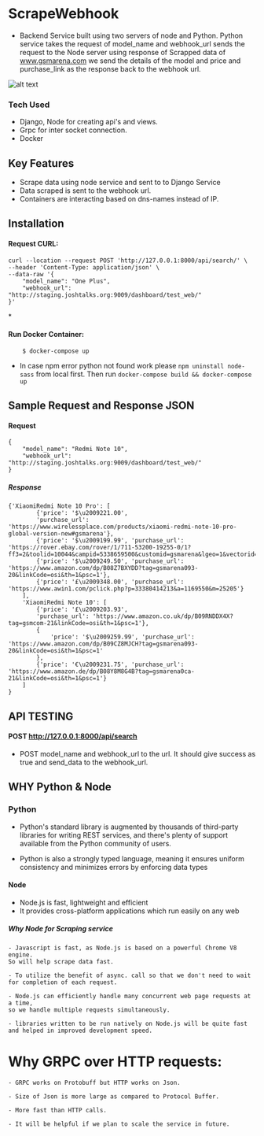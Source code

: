 # ScrapeWebhook

-   Backend Service built using two servers of node and Python. Python service
    takes the request of model_name and webhook_url sends the request to the
    Node server using response of Scrapped data of www.gsmarena.com we send
    the details of the model and price and purchase_link as the response back
    to the webhook url.

![alt text](bharatX-Assignment.jpeg)

### Tech Used

-   Django, Node for creating api's and views.
-   Grpc for inter socket connection.
-   Docker

## Key Features

-   Scrape data using node service and sent to to Django Service
-   Data scraped is sent to the webhook url.
-   Containers are interacting based on dns-names instead of IP.

## Installation

#### Request CURL:

```
curl --location --request POST 'http://127.0.0.1:8000/api/search/' \
--header 'Content-Type: application/json' \
--data-raw '{
    "model_name": "One Plus",
    "webhook_url": "http://staging.joshtalks.org:9009/dashboard/test_web/"
}'

```

\*

#### Run Docker Container:

```
    $ docker-compose up
```

-   In case npm error python not found work please
    `npm uninstall node-sass` from local
    first. Then run `docker-compose build && docker-compose up`

## Sample Request and Response JSON

#### Request

```
{
    "model_name": "Redmi Note 10",
    "webhook_url": "http://staging.joshtalks.org:9009/dashboard/test_web/"
}
```

##### Response

```
{'XiaomiRedmi Note 10 Pro': [
        {'price': '$\u2009221.00',
        'purchase_url': 'https://www.wirelessplace.com/products/xiaomi-redmi-note-10-pro-global-version-new#gsmarena'},
        {'price': '$\u2009199.99', 'purchase_url': 'https://rover.ebay.com/rover/1/711-53200-19255-0/1?ff3=2&toolid=10044&campid=5338659500&customid=gsmarena&lgeo=1&vectorid=229466&item=265959585081'},
        {'price': '$\u2009249.50', 'purchase_url': 'https://www.amazon.com/dp/B08Z7BXYDD?tag=gsmarena093-20&linkCode=osi&th=1&psc=1'},
        {'price': '£\u2009348.00', 'purchase_url': 'https://www.awin1.com/pclick.php?p=33380414213&a=1169550&m=25205'}
    ],
    'XiaomiRedmi Note 10': [
        {'price': '£\u2009203.93',
        'purchase_url': 'https://www.amazon.co.uk/dp/B09RNDDX4X?tag=gsmcom-21&linkCode=osi&th=1&psc=1'},
        {
            'price': '$\u2009259.99', 'purchase_url': 'https://www.amazon.com/dp/B09CZ8MJCH?tag=gsmarena093-20&linkCode=osi&th=1&psc=1'
        },
        {'price': '€\u2009231.75', 'purchase_url': 'https://www.amazon.de/dp/B08Y8M8G4B?tag=gsmarena0ca-21&linkCode=osi&th=1&psc=1'}
    ]
}
```

## API TESTING

#### POST http://127.0.0.1:8000/api/search

-   POST model_name and webhook_url to the url. It should give success as
    true and send_data to the webhook_url.

## WHY Python & Node

### Python

-   Python's standard library is augmented by thousands of third-party libraries for writing REST services, and there's plenty of support available from the Python community of users.

-   Python is also a strongly typed language, meaning it ensures uniform consistency and minimizes errors by enforcing data types

#### Node

-   Node.js is fast, lightweight and efficient
-   It provides cross-platform applications which run easily on any web

##### Why Node for Scraping service

```
- Javascript is fast, as Node.js is based on a powerful Chrome V8 engine.
So will help scrape data fast.

- To utilize the benefit of async. call so that we don't need to wait for completion of each request.

- Node.js can efficiently handle many concurrent web page requests at a time,
so we handle multiple requests simultaneously.

- libraries written to be run natively on Node.js will be quite fast and helped in improved development speed.

```

# Why GRPC over HTTP requests:

```
- GRPC works on Protobuff but HTTP works on Json.

- Size of Json is more large as compared to Protocol Buffer.

- More fast than HTTP calls.

- It will be helpful if we plan to scale the service in future.

```
